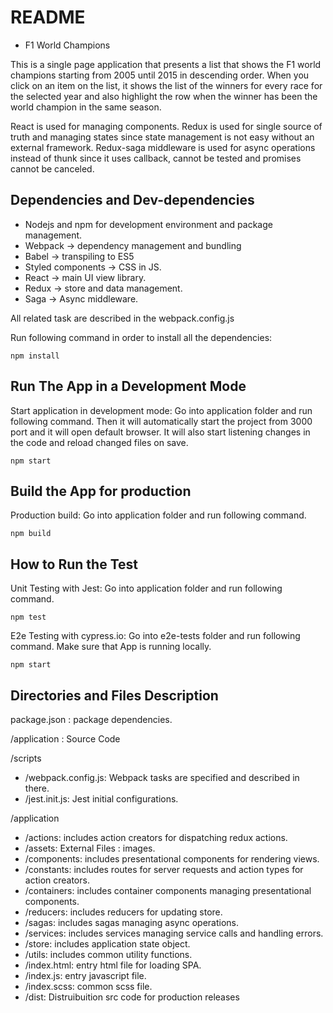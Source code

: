 # README

- F1 World Champions

This is a single page application that presents a list that shows the F1 world champions starting from 2005 until 2015 in descending order. When you click on an item on the list, it shows the list of the winners for every race for the selected year and also highlight the row when the winner has been the world champion in the same season.

React is used for managing components.
Redux is used for single source of truth and managing states since state management is not easy without an external framework.
Redux-saga middleware is used for async operations instead of thunk since it uses callback, cannot be tested and promises cannot be canceled.

## Dependencies and Dev-dependencies

- Nodejs and npm for development environment and package management.
- Webpack -> dependency management and bundling
- Babel -> transpiling to ES5
- Styled components -> CSS in JS.
- React -> main UI view library.
- Redux -> store and data management.
- Saga -> Async middleware.

All related task are described in the webpack.config.js

Run following command in order to install all the dependencies:

`npm install`

## Run The App in a Development Mode

Start application in development mode: Go into application folder and run following command. Then it will automatically start the project from 3000 port and it will open default browser. It will also start listening changes in the code and reload changed files on save.

`npm start`

## Build the App for production

Production build: Go into application folder and run following command.

`npm build`

## How to Run the Test

Unit Testing with Jest: Go into application folder and run following command.

`npm test`

E2e Testing with cypress.io: Go into e2e-tests folder and run following command. Make sure that App is running locally.

`npm start`

## Directories and Files Description

package.json : package dependencies.

/application : Source Code

/scripts

- /webpack.config.js: Webpack tasks are specified and described in there.
- /jest.init.js: Jest initial configurations.

/application

- /actions: includes action creators for dispatching redux actions.
- /assets: External Files : images.
- /components: includes presentational components for rendering views.
- /constants: includes routes for server requests and action types for action creators.
- /containers: includes container components managing presentational components.
- /reducers: includes reducers for updating store.
- /sagas: includes sagas managing async operations.
- /services: includes services managing service calls and handling errors.
- /store: includes application state object.
- /utils: includes common utility functions.
- /index.html: entry html file for loading SPA.
- /index.js: entry javascript file.
- /index.scss: common scss file.
- /dist: Distruibuition src code for production releases
